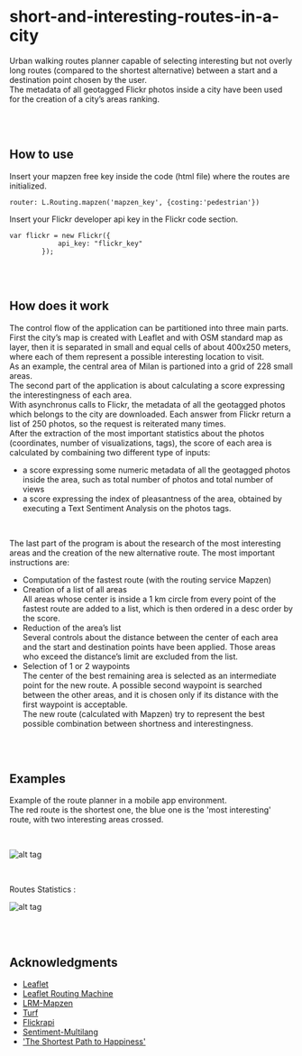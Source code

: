 # short-and-interesting-routes-in-a-city
Urban walking routes planner capable of selecting interesting but not overly long routes (compared to the shortest alternative) between a start and a destination point chosen by the user. <br />
The metadata of all geotagged Flickr photos inside a city have been used for the creation of a city’s areas ranking.

<br />

<br />



## How to use

Insert your mapzen free key inside the code (html file) where the routes are initialized.

```
router: L.Routing.mapzen('mapzen_key', {costing:'pedestrian'})
```

Insert your Flickr developer api key in the Flickr code section.

```
var flickr = new Flickr({
			api_key: "flickr_key"
		});
```

<br />

<br />

## How does it work

The control flow of the application can be partitioned into three main parts. <br />
First the city’s map is created with Leaflet and with OSM standard map as layer, then it is separated in small and equal cells of about 400x250 meters, where each of them represent a possible interesting location to visit. <br />
As an example, the central area of Milan is partioned into a grid of 228 small areas. <br />
The second part of the application is about calculating a score expressing the interestingness of each area. <br />
With asynchronus calls to Flickr, the metadata of all the geotagged photos which belongs to the city are downloaded. Each answer from Flickr return a list of 250 photos, so the request is reiterated many times. <br />
After the extraction of the most important statistics about the photos (coordinates, number of visualizations, tags), the score of each area is calculated by combaining two different type of inputs: <br />

* a score expressing some numeric metadata of all the geotagged photos inside the area, such as total number of photos and total number of views
* a score expressing the index of pleasantness of the area, obtained by executing a Text Sentiment Analysis on the photos tags.

<br />

The last part of the program is about the research of the most interesting areas and the creation of the new alternative route. The most important instructions are:

* Computation of the fastest route (with the routing service Mapzen)
* Creation of a list of all areas <br />All areas whose center is inside a 1 km circle from every point of the fastest route are added to a list, which is then ordered in a desc order by the score.
* Reduction of the area’s list<br /> Several controls about the distance between the center of each area and the start and destination points have been applied. Those areas who exceed the distance’s limit are excluded from the list.
* Selection of 1 or 2 waypoints <br />The center of the best remaining area is selected as an intermediate point for the new route. A possible second waypoint is searched between the other areas, and it is chosen only if its distance with the first waypoint is acceptable. <br /> The new route (calculated with Mapzen) try to represent the best possible combination between shortness and interestingness.

<br />

<br />

## Examples

Example of the route planner in a mobile app environment. <br />
The red route is the shortest one, the blue one is the 'most interesting' route, with two interesting areas crossed.

<br />

![alt tag](https://github.com/ryvius92/short-and-interesting-routes-in-a-city/blob/master/percorso.jpg)

<br />

Routes Statistics :

![alt tag](https://github.com/ryvius92/short-and-interesting-routes-in-a-city/blob/master/valutazione1.jpg)




<br />

<br />


## Acknowledgments

* [Leaflet](http://leafletjs.com/)
* [Leaflet Routing Machine](https://github.com/perliedman/leaflet-routing-machine)
* [LRM-Mapzen](https://github.com/mapzen/lrm-mapzen)
* [Turf](https://github.com/Turfjs/turf)
* [Flickrapi](https://github.com/Pomax/node-flickrapi)
* [Sentiment-Multilang](https://github.com/davidemiceli/sentiment-multilang)
* ['The Shortest Path to Happiness'](https://arxiv.org/abs/1407.1031)





